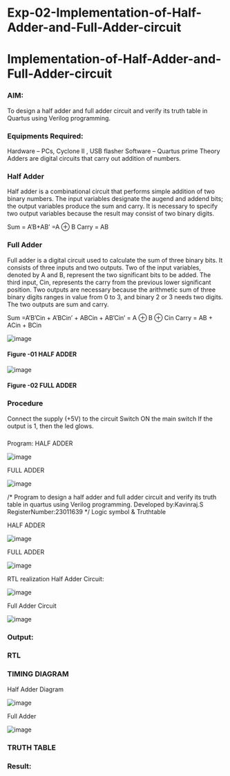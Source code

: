 # Exp-02-Implementation-of-Half-Adder-and-Full-Adder-circuit

# Implementation-of-Half-Adder-and-Full-Adder-circuit
### AIM:
To design a half adder and full adder circuit and verify its truth table in Quartus using Verilog programming.

### Equipments Required:
Hardware – PCs, Cyclone II , USB flasher
Software – Quartus prime
Theory
Adders are digital circuits that carry out addition of numbers.

### Half Adder
Half adder is a combinational circuit that performs simple addition of two binary numbers. The input variables designate the augend and addend bits; the output variables produce the sum and carry. It is necessary to specify two output variables because the result may consist of two binary digits.

Sum = A’B+AB’ =A ⊕ B Carry = AB

### Full Adder
Full adder is a digital circuit used to calculate the sum of three binary bits. It consists of three inputs and two outputs. Two of the input variables, denoted by A and B, represent the two significant bits to be added. The third input, Cin, represents the carry from the previous lower significant position. Two outputs are necessary because the arithmetic sum of three binary digits ranges in value from 0 to 3, and binary 2 or 3 needs two digits. The two outputs are sum and carry.

Sum =A’B’Cin + A’BCin’ + ABCin + AB’Cin’ = A ⊕ B ⊕ Cin Carry = AB + ACin + BCin

 ![image](https://user-images.githubusercontent.com/36288975/163552156-a13e5a56-c638-4110-97d9-8896907c8d25.png)

#### Figure -01 HALF ADDER 



![image](https://user-images.githubusercontent.com/36288975/163552057-b3547877-6d07-45b4-b7e0-bcfebfad9e1d.png)

#### Figure -02 FULL ADDER 

### Procedure

Connect the supply (+5V) to the circuit
Switch ON the main switch
If the output is 1, then the led glows.
### 
Program:
HALF ADDER





 ![image](https://github.com/ROLEX2616/Exp-02-Implementation-of-Half-Adder-and-Full-Adder-circuit/assets/149988469/4699e57c-1b75-45b5-af9c-2c0a57b01eff)

 FULL ADDER




 
 ![image](https://github.com/ROLEX2616/Exp-02-Implementation-of-Half-Adder-and-Full-Adder-circuit/assets/149988469/4af47174-ae41-4845-bddc-6d77d93cf17c)



/*
Program to design a half adder and full adder circuit and verify its truth table in quartus using Verilog programming.
Developed by:Kavinraj.S
RegisterNumber:23011639
*/
Logic symbol & Truthtable

HALF ADDER




![image](https://github.com/ROLEX2616/Exp-02-Implementation-of-Half-Adder-and-Full-Adder-circuit/assets/149988469/58d6282f-72d1-4d8d-a330-6340d3832b12)

FULL ADDER




![image](https://github.com/ROLEX2616/Exp-02-Implementation-of-Half-Adder-and-Full-Adder-circuit/assets/149988469/3ac0216f-7bc6-4db4-8cae-9a5deceb2d0d)

RTL realization
Half Adder Circuit:




![image](https://github.com/ROLEX2616/Exp-02-Implementation-of-Half-Adder-and-Full-Adder-circuit/assets/149988469/904e8553-4f58-4bd2-97d7-002901622440)


Full Adder Circuit





![image](https://github.com/ROLEX2616/Exp-02-Implementation-of-Half-Adder-and-Full-Adder-circuit/assets/149988469/e51e77b3-820f-45e0-ad70-78be38ff6d17)




### Output:

### RTL
### TIMING DIAGRAM
Half Adder Diagram

![image](https://github.com/ROLEX2616/Exp-02-Implementation-of-Half-Adder-and-Full-Adder-circuit/assets/149988469/50e6d8b7-e18b-4d9f-a9f3-75b4b792de7f)

Full Adder

![image](https://github.com/ROLEX2616/Exp-02-Implementation-of-Half-Adder-and-Full-Adder-circuit/assets/149988469/e1a61d8e-e433-4ef6-aaef-3876661f76b3)





### TRUTH TABLE 

### Result:
